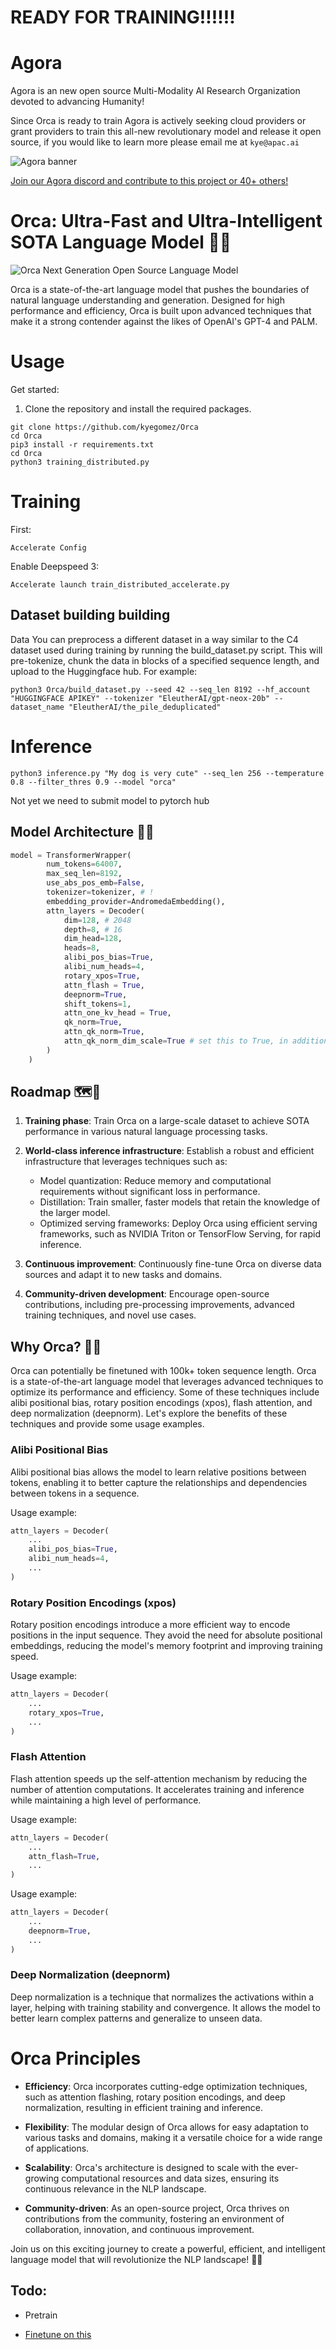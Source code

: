 # READY FOR TRAINING!!!!!!

# Agora
Agora is an new open source Multi-Modality AI Research Organization devoted to advancing Humanity!

Since Orca is ready to train Agora is actively seeking cloud providers or grant providers to train this all-new revolutionary model and release it open source, if you would like to learn more please email me at `kye@apac.ai`


![Agora banner](agora-banner.png)

[Join our Agora discord and contribute to this project or 40+ others!](https://discord.gg/qUtxnK2NMf)


# Orca: Ultra-Fast and Ultra-Intelligent SOTA Language Model 🚀🌌

![Orca Next Generation Open Source Language Model](/orca-banner.png)

Orca is a state-of-the-art language model that pushes the boundaries of natural language understanding and generation. Designed for high performance and efficiency, Orca is built upon advanced techniques that make it a strong contender against the likes of OpenAI's GPT-4 and PALM.



# Usage
Get started:

1. Clone the repository and install the required packages.


```
git clone https://github.com/kyegomez/Orca
cd Orca
pip3 install -r requirements.txt
cd Orca
python3 training_distributed.py
```

# Training

First:

`Accelerate Config`

Enable Deepspeed 3: 

`Accelerate launch train_distributed_accelerate.py`



## Dataset building building

Data
You can preprocess a different dataset in a way similar to the C4 dataset used during training by running the build_dataset.py script. This will pre-tokenize, chunk the data in blocks of a specified sequence length, and upload to the Huggingface hub. For example:

```python3 Orca/build_dataset.py --seed 42 --seq_len 8192 --hf_account "HUGGINGFACE APIKEY" --tokenizer "EleutherAI/gpt-neox-20b" --dataset_name "EleutherAI/the_pile_deduplicated"```



# Inference

```python3 inference.py "My dog is very cute" --seq_len 256 --temperature 0.8 --filter_thres 0.9 --model "orca"``` 

Not yet we need to submit model to pytorch hub



## Model Architecture 🧠🔧

```python
model = TransformerWrapper(
        num_tokens=64007,
        max_seq_len=8192,
        use_abs_pos_emb=False,
        tokenizer=tokenizer, # !
        embedding_provider=AndromedaEmbedding(),
        attn_layers = Decoder(
            dim=128, # 2048
            depth=8, # 16
            dim_head=128,
            heads=8,
            alibi_pos_bias=True,
            alibi_num_heads=4,
            rotary_xpos=True,
            attn_flash = True,
            deepnorm=True,
            shift_tokens=1,
            attn_one_kv_head = True,
            qk_norm=True,
            attn_qk_norm=True,
            attn_qk_norm_dim_scale=True # set this to True, in addition to `attn_qk_norm = True`
        )
    )
```

## Roadmap 🗺️📍

1. **Training phase**: Train Orca on a large-scale dataset to achieve SOTA performance in various natural language processing tasks.

2. **World-class inference infrastructure**: Establish a robust and efficient infrastructure that leverages techniques such as:

   - Model quantization: Reduce memory and computational requirements without significant loss in performance.
   - Distillation: Train smaller, faster models that retain the knowledge of the larger model.
   - Optimized serving frameworks: Deploy Orca using efficient serving frameworks, such as NVIDIA Triton or TensorFlow Serving, for rapid inference.

3. **Continuous improvement**: Continuously fine-tune Orca on diverse data sources and adapt it to new tasks and domains.

4. **Community-driven development**: Encourage open-source contributions, including pre-processing improvements, advanced training techniques, and novel use cases.

## Why Orca? 🌠💡

Orca can potentially be finetuned with 100k+ token sequence length.
Orca is a state-of-the-art language model that leverages advanced techniques to optimize its performance and efficiency. Some of these techniques include alibi positional bias, rotary position encodings (xpos), flash attention, and deep normalization (deepnorm). Let's explore the benefits of these techniques and provide some usage examples.

### Alibi Positional Bias

Alibi positional bias allows the model to learn relative positions between tokens, enabling it to better capture the relationships and dependencies between tokens in a sequence.

Usage example:

```python
attn_layers = Decoder(
    ...
    alibi_pos_bias=True,
    alibi_num_heads=4,
    ...
)
```

### Rotary Position Encodings (xpos)

Rotary position encodings introduce a more efficient way to encode positions in the input sequence. They avoid the need for absolute positional embeddings, reducing the model's memory footprint and improving training speed.

Usage example:

```python
attn_layers = Decoder(
    ...
    rotary_xpos=True,
    ...
)
```

### Flash Attention

Flash attention speeds up the self-attention mechanism by reducing the number of attention computations. It accelerates training and inference while maintaining a high level of performance.

Usage example:

```python
attn_layers = Decoder(
    ...
    attn_flash=True,
    ...
)
```

Usage example:

```python
attn_layers = Decoder(
    ...
    deepnorm=True,
    ...
)
```

### Deep Normalization (deepnorm)

Deep normalization is a technique that normalizes the activations within a layer, helping with training stability and convergence. It allows the model to better learn complex patterns and generalize to unseen data.

# Orca Principles
- **Efficiency**: Orca incorporates cutting-edge optimization techniques, such as attention flashing, rotary position encodings, and deep normalization, resulting in efficient training and inference.

- **Flexibility**: The modular design of Orca allows for easy adaptation to various tasks and domains, making it a versatile choice for a wide range of applications.

- **Scalability**: Orca's architecture is designed to scale with the ever-growing computational resources and data sizes, ensuring its continuous relevance in the NLP landscape.

- **Community-driven**: As an open-source project, Orca thrives on contributions from the community, fostering an environment of collaboration, innovation, and continuous improvement.

Join us on this exciting journey to create a powerful, efficient, and intelligent language model that will revolutionize the NLP landscape! 🚀🌟

## Todo:

* Pretrain

* [Finetune on this](https://huggingface.co/datasets/Open-Orca/OpenOrca)